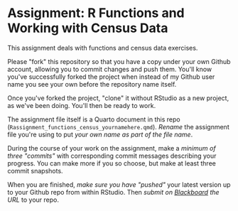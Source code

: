 # Assignment: R Functions and Working with Census Data

This assignment deals with functions and census data exercises.

Please "fork" this repository so that you have a copy under your own Github account, allowing you to commit changes and push them. You'll know you've successfully forked the project when instead of my Github user name you see your own before the repository name itself.

Once you've forked the project, "clone" it without RStudio as a new project, as we've been doing. You'll then be ready to work.

The assignment file itself is a Quarto document in this repo (`Rassignment_functions_census_yournamehere.qmd`). *Rename* the assignment file you're using to put *your own name as part of the file name*.

During the course of your work on the assignment, make a *minimum of three "commits"* with corresponding commit messages describing your progress. You can make more if you so choose, but make at least three commit snapshots.

When you are finished, *make sure you have "pushed"* your latest version up to your Github repo from within RStudio. Then *submit on [Blackboard](https://blackboard.gwu.edu/webapps/assignment/uploadAssignment?content_id=_12593697_1&course_id=_373171_1&group_id=&mode=cpview) the URL* to your repo.
